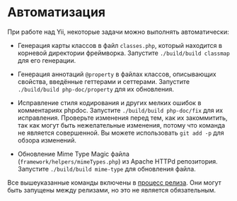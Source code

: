 Автоматизация
=============

При работе над Yii, некоторые задачи можно выполнять автоматически:

- Генерация карты классов в файл `classes.php`, который находится в корневой директории фреймворка.
  Запустите `./build/build classmap` для его генерации.

- Генерация аннотаций `@property` в файлах классов, описывающих свойства, введённые геттерами и сеттерами.
  Запустите `./build/build php-doc/property` для их обновления.

- Исправление стиля кодирования и других мелких ошибок в комментариях phpdoc.
  Запустите `./build/build php-doc/fix` для их исправления.
  Проверьте изменения перед тем, как их закоммитить, так как могут быть нежелательные изменения, потому что команда не
  является совершенной. Вы можете использовать `git add -p` для обзора изменений.

- Обновление Mime Type Magic файла (`framework/helpers/mimeTypes.php`) из Apache HTTPd репозитория.
  Запустите `./build/build mime-type` для обновления файла.

Все вышеуказанные команды включены в [процесс релиза](). Они могут быть запущены между релизами, но это не является обязательным.
